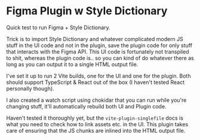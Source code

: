 # Figma Plugin w Style Dictionary

Quick test to run Figma + Style Dictionary.

Trick is to import Style Dictionary and whatever complicated modern JS stuff in the UI code and not in the plugin, save the plugin code for only stuff that interacts with the Figma API.
This UI code is fortunately not transpiled to shit, whereas the plugin code is.. so you can kind of do whatever there as long as you can output it to a single HTML output file.

I've set it up to run 2 Vite builds, one for the UI and one for the plugin.
Both should support TypeScript & React out of the box (I haven't tested React personally though).

I also created a watch script using chokidar that you can run while you're changing stuff, it'll automatically rebuild both UI and Plugin code.

Haven't tested it thoroughly yet, but the `vite-plugin-singlefile` docs is what you need to check how to link assets etc. in the UI. This plugin takes care of ensuring that the JS chunks are inlined into the HTML output file.
